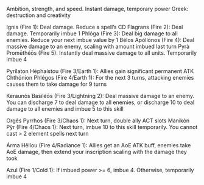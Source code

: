 Ambition, strength, and speed. Instant damage, temporary power
Greek: destruction and creativity

Ignis (Fire 1): Deal damage. Reduce a spell’s CD
Flagrans (Fire 2): Deal damage. Temporarily imbue 1
Phlóga (Fire 3): Deal big damage to all enemies. Reduce your next imbue value by 1
Bélos Apóllōnos (Fire 4): Deal massive damage to an enemy, scaling with amount imbued last turn
Pyrà Promēthéōs (Fire 5): Instantly deal massive damage to all units. Temporarily imbue 4

Pyrílaton Hēphaístou (Fire 3/Earth 1): Allies gain significant permanent ATK
Chthónion Phlégos (Fire 4/Earth 1): For the next 3 turns, attacking enemies causes them to take damage for 9 turns

Keraunòs Basiléōs (Fire 3/Lightning 2): Deal massive damage to an enemy. You can discharge 7 to deal damage to all enemies, or discharge 10 to deal damage to all enemies and imbue 5 to this skill

Orgês Pyrrhos (Fire 3/Chaos 1): Next turn, double ally ACT slots
Manikòn Pŷr (Fire 4/Chaos 1): Next turn, imbue 10 to this skill temporarily. You cannot cast > 2 element spells next turn

Árma Hēlíou (Fire 4/Radiance 1): Allies get an AoE ATK buff, enemies take AoE damage, then extend your inscription scaling with the damage they took

Azul (Fire 1/Cold 1): If imbued power >= 6, imbue 4. Otherwise, temporarily imbue 4
